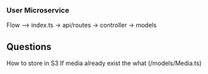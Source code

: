 ### User Microservice

Flow --> index.ts -> api/routes -> controller -> models

## Questions

How to store in S3
If media already exist the what (/models/Media.ts)
